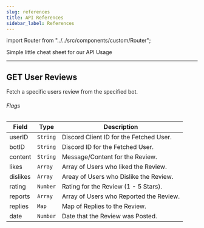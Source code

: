 ```yaml
---
slug: references
title: API References
sidebar_label: References
---
```


import Router from "../../src/components/custom/Router";

Simple little cheat sheet for our API Usage

---

## GET User Reviews
<Router type="GET" path="/rev/:botID/:userID" />

Fetch a specific users review from the specified bot.

###### Flags 
| Field     | Type        | Description                                                                                         |
| --------- | ----------- | --------------------------------------------------------------------------------------------------- |
| userID    | `String`    | Discord Client ID for the Fetched User.                                                                 |
| botID     | `String`    | Discord ID for the Fetched User.                                                                    |
| content   | `String`    | Message/Content for the Review.                                                                     |
| likes     | `Array`     | Array of Users who liked the Review.                                                                   |
| dislikes  | `Array`     | Areay of Users who Dislike the Review.                                                        |
| rating    | `Number`    | Rating for the Review (1 - 5 Stars).                                                        |
| reports   | `Array`     | Array of Users who Reported the Review.                                                     |
| replies   | `Map`       | Map of Replies to the Review.                                                     |
| date      | `Number`    | Date that the Review was Posted.                                                     |
